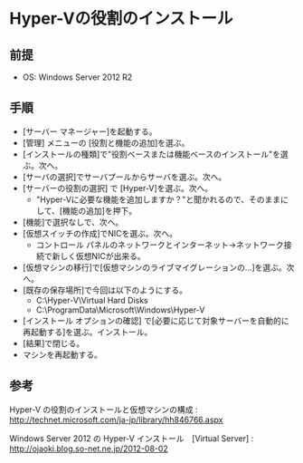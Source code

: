 ﻿# Hyper-Vの役割のインストール
## 前提

- OS: Windows Server 2012 R2

## 手順

- [サーバー マネージャー]を起動する。
- [管理] メニューの [役割と機能の追加]を選ぶ。
- [インストールの種類]で"役割ベースまたは機能ベースのインストール"を選ぶ。次へ。
- [サーバの選択]でサーバプールからサーバを選ぶ。次へ。
- [サーバーの役割の選択] で [Hyper-V]を選ぶ。次へ。
  - "Hyper-Vに必要な機能を追加しますか？"と聞かれるので、そのままにして、[機能の追加]を押下。
- [機能]で選択なしで、次へ。
- [仮想スイッチの作成]でNICを選ぶ。次へ。
  - コントロール パネルのネットワークとインターネット→ネットワーク接続で新しく仮想NICが出来る。
- [仮想マシンの移行]で[仮想マシンのライブマイグレーションの...]を選ぶ。次へ。
- [既存の保存場所]で今回は以下のようにする。
  - C:\Hyper-V\Virtual Hard Disks
  - C:\ProgramData\Microsoft\Windows\Hyper-V
- [インストール オプションの確認] で[必要に応じて対象サーバーを自動的に再起動する]を選ぶ。インストール。
- [結果]で閉じる。
- マシンを再起動する。

## 参考

Hyper-V の役割のインストールと仮想マシンの構成 
: http://technet.microsoft.com/ja-jp/library/hh846766.aspx

Windows Server 2012 の Hyper-V インストール　[Virtual Server] 
: http://ojaoki.blog.so-net.ne.jp/2012-08-02
